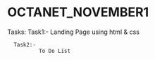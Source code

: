 # OCTANET_NOVEMBER1

Tasks:
      Task1:-
              Landing Page using html & css

      Task2:-
              To Do List
